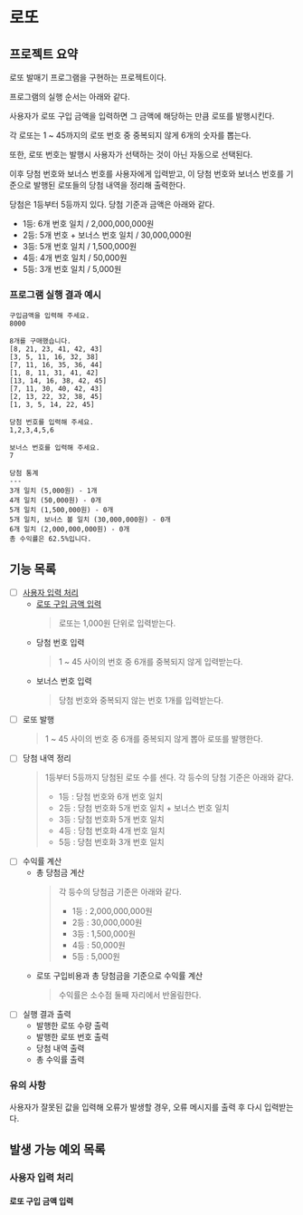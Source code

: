 # 로또

## 프로젝트 요약

로또 발매기 프로그램을 구현하는 프로젝트이다.

프로그램의 실행 순서는 아래와 같다.

사용자가 로또 구입 금액을 입력하면 그 금액에 해당하는 만큼 로또를 발행시킨다.

각 로또는 1 ~ 45까지의 로또 번호 중 중복되지 않게 6개의 숫자를 뽑는다.

또한, 로또 번호는 발행시 사용자가 선택하는 것이 아닌 자동으로 선택된다.

이후 당첨 번호와 보너스 번호를 사용자에게 입력받고,
이 당첨 번호와 보너스 번호를 기준으로 발행된 로또들의 당첨 내역을 정리해 출력한다. 

당첨은 1등부터 5등까지 있다. 당첨 기준과 금액은 아래와 같다.

- 1등: 6개 번호 일치 / 2,000,000,000원
- 2등: 5개 번호 + 보너스 번호 일치 / 30,000,000원
- 3등: 5개 번호 일치 / 1,500,000원
- 4등: 4개 번호 일치 / 50,000원
- 5등: 3개 번호 일치 / 5,000원

### 프로그램 실행 결과 예시

```shell
구입금액을 입력해 주세요.
8000

8개를 구매했습니다.
[8, 21, 23, 41, 42, 43] 
[3, 5, 11, 16, 32, 38] 
[7, 11, 16, 35, 36, 44] 
[1, 8, 11, 31, 41, 42] 
[13, 14, 16, 38, 42, 45] 
[7, 11, 30, 40, 42, 43] 
[2, 13, 22, 32, 38, 45] 
[1, 3, 5, 14, 22, 45]

당첨 번호를 입력해 주세요.
1,2,3,4,5,6

보너스 번호를 입력해 주세요.
7

당첨 통계
---
3개 일치 (5,000원) - 1개
4개 일치 (50,000원) - 0개
5개 일치 (1,500,000원) - 0개
5개 일치, 보너스 볼 일치 (30,000,000원) - 0개
6개 일치 (2,000,000,000원) - 0개
총 수익률은 62.5%입니다.
```

## 기능 목록

- [ ] [사용자 입력 처리](#사용자-입력-처리)
  + [로또 구입 금액 입력](#로또-구입-금액-입력)
    > 로또는 1,000원 단위로 입력받는다.
  + 당첨 번호 입력
    > 1 ~ 45 사이의 번호 중 6개를 중복되지 않게 입력받는다.
  + 보너스 번호 입력
    > 당첨 번호와 중복되지 않는 번호 1개를 입력받는다.
- [ ] 로또 발행
  > 1 ~ 45 사이의 번호 중 6개를 중복되지 않게 뽑아 로또를 발행한다.
- [ ] 당첨 내역 정리
  > 1등부터 5등까지 당첨된 로또 수를 센다.
  > 각 등수의 당첨 기준은 아래와 같다.
  > * 1등 : 당첨 번호와 6개 번호 일치
  > * 2등 : 당첨 번호화 5개 번호 일치 + 보너스 번호 일치
  > * 3등 : 당첨 번호화 5개 번호 일치
  > * 4등 : 당첨 번호화 4개 번호 일치
  > * 5등 : 당첨 번호화 3개 번호 일치
- [ ] 수익률 계산
  + 총 당첨금 계산
    > 각 등수의 당첨금 기준은 아래와 같다.
    > * 1등 : 2,000,000,000원
    > * 2등 : 30,000,000원
    > * 3등 : 1,500,000원
    > * 4등 : 50,000원
    > * 5등 : 5,000원
  + 로또 구입비용과 총 당첨금을 기준으로 수익률 계산
    > 수익률은 소수점 둘째 자리에서 반올림한다.
- [ ] 실행 결과 출력
  + 발행한 로또 수량 출력
  + 발행한 로또 번호 출력
  + 당첨 내역 출력
  + 총 수익률 출력

### 유의 사항

사용자가 잘못된 값을 입력해 오류가 발생할 경우, 오류 메시지를 출력 후 다시 입력받는다.

## 발생 가능 예외 목록

### 사용자 입력 처리

#### 로또 구입 금액 입력
